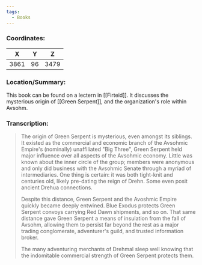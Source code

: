 ```yaml
---
tags:
  - Books
---
```


### Coordinates:
| **X** | **Y**| **Z** |
|:-----:|:----:|:-----:|
|3861  |96   |3479  |

### Location/Summary:
This book can be found on a lectern in [[Firteid]]. It discusses the mysterious origin of [[Green Serpent]], and the organization's role within Avsohm.

### Transcription:
> The origin of Green Serpent is mysterious, even amongst its siblings. It existed as the commercial and economic branch of the Avsohmic Empire's (nominally) unaffiliated "Big Three", Green Serpent held major influence over all aspects of the Avsohmic economy. Little was known about the inner circle of the group; members were anonymous and only did business with the Avsohmic Senate through a myriad of intermediaries. One thing is certain: it was both tight-knit and centuries old, likely pre-dating the reign of Drehn. Some even posit ancient Drehua connections.
>
> Despite this distance, Green Serpent and the Avoshmic Empire quickly became deeply entwined. Blue Exodus protects Green Serpent convoys carrying Red Dawn shipments, and so on. That same distance gave Green Serpent a means of insulation from the fall of Avsohm, allowing them to persist far beyond the rest as a major trading conglomerate, adventurer's guild, and trusted information broker.
>
> The many adventuring merchants of Drehmal sleep well knowing that the indomitable commercial strength of Green Serpent protects them.

